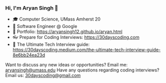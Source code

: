 ### Hi, I'm Aryan Singh 👋

- 🎓  Computer Science, UMass Amherst 20
- 💼  Software Engineer @ Google
- 👮  Portfolio: https://aryansingh12.github.io/aryan.html
- 👓  Prepare for Coding Interviews: https://30dayscoding.com
- 📄  The Ultimate Tech Interview guide: https://30dayscoding.medium.com/the-ultimate-tech-interview-guide-8e6bb24ea23d

Want to discuss any new ideas or opportunities? Email me: aryansingh@umass.edu
Have any questions regarding coding interviews? Email us: 30dayscoding@gmail.com
